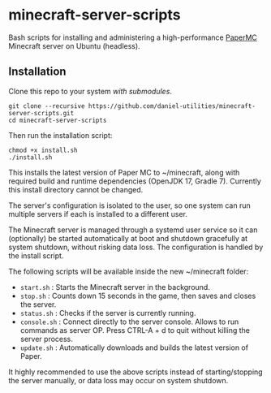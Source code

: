 # minecraft-server-scripts
Bash scripts for installing and administering a high-performance [PaperMC](https://papermc.io/) Minecraft server on Ubuntu (headless).

## Installation
Clone this repo to your system *with submodules*.
```
git clone --recursive https://github.com/daniel-utilities/minecraft-server-scripts.git
cd minecraft-server-scripts
```
Then run the installation script:
```
chmod +x install.sh
./install.sh
```


This installs the latest version of Paper MC to ~/minecraft, along with required build and runtime dependencies (OpenJDK 17, Gradle 7).
Currently this install directory cannot be changed.

The server's configuration is isolated to the user, so one system can run multiple servers if each is installed to a different user.

The Minecraft server is managed through a systemd user service so it can (optionally) be started automatically at boot and shutdown gracefully at system shutdown, without risking data loss. The configuration is handled by the install script.

The following scripts will be available inside the new ~/minecraft folder:

 - `start.sh` : Starts the Minecraft server in the background.
 - `stop.sh` : Counts down 15 seconds in the game, then saves and closes the server.
 - `status.sh` : Checks if the server is currently running.
 - `console.sh` : Connect directly to the server console. Allows to run commands as server OP. Press CTRL-A + d  to quit without killing the server process.
 - `update.sh` : Automatically downloads and builds the latest version of Paper.

It highly recommended to use the above scripts instead of starting/stopping the server manually, or data loss may occur on system shutdown.

